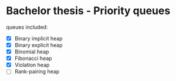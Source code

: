 # Bachelor thesis - Priority queues

queues included:
- [X] Binary implicit heap
- [X] Binary explicit heap
- [X] Binomial heap
- [X] Fibonacci heap
- [X] Violation heap
- [ ] Rank-pairing heap
